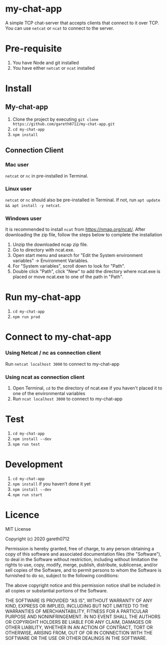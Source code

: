 # my-chat-app

A simple TCP chat-server that accepts clients that connect to it over TCP. You can use `netcat` or `ncat` to connect to the server.

# Pre-requisite

1. You have Node and git installed
2. You have either `netcat` or `ncat` installed

# Install

## My-chat-app

1. Clone the project by executing `git clone https://github.com/gareth0712/my-chat-app.git`
2. `cd my-chat-app`
3. `npm install`

## Connection Client

### Mac user

`netcat` or `nc` in pre-installed in Terminal.

### Linux user

`netcat` or `nc` should also be pre-installed in Terminal. If not, run `apt update && apt install -y netcat`.

### Windows user

It is recommended to install `ncat` from https://nmap.org/ncat/. After downloading the zip file, follow the steps below to complete the installation

1. Unzip the downloaded ncap zip file.
2. Go to directory with ncat.exe.
3. Open start menu and search for "Edit the System environment variables" -> Environment Variables.
4. For "System variables", scroll down to look for "Path".
5. Double click "Path", click "New" to add the directory where ncat.exe is placed or move ncat.exe to one of the path in "Path".

# Run my-chat-app

1. `cd my-chat-app`
2. `npm run prod`

# Connect to my-chat-app

### Using Netcat / nc as connection client

Run `netcat localhost 3000` to connect to my-chat-app

### Using ncat as connection client

1. Open Terminal, `cd` to the directory of ncat.exe if you haven't placed it to one of the environmental variables
2. Run `ncat localhost 3000` to connect to my-chat-app

# Test

1. `cd my-chat-app`
2. `npm install --dev`
3. `npm run test`

# Development

1. `cd my-chat-app`
2. `npm install` if you haven't done it yet
3. `npm install --dev`
4. `npm run start`

# Licence

MIT License

Copyright (c) 2020 gareth0712

Permission is hereby granted, free of charge, to any person obtaining a copy
of this software and associated documentation files (the "Software"), to deal
in the Software without restriction, including without limitation the rights
to use, copy, modify, merge, publish, distribute, sublicense, and/or sell
copies of the Software, and to permit persons to whom the Software is
furnished to do so, subject to the following conditions:

The above copyright notice and this permission notice shall be included in all
copies or substantial portions of the Software.

THE SOFTWARE IS PROVIDED "AS IS", WITHOUT WARRANTY OF ANY KIND, EXPRESS OR
IMPLIED, INCLUDING BUT NOT LIMITED TO THE WARRANTIES OF MERCHANTABILITY,
FITNESS FOR A PARTICULAR PURPOSE AND NONINFRINGEMENT. IN NO EVENT SHALL THE
AUTHORS OR COPYRIGHT HOLDERS BE LIABLE FOR ANY CLAIM, DAMAGES OR OTHER
LIABILITY, WHETHER IN AN ACTION OF CONTRACT, TORT OR OTHERWISE, ARISING FROM,
OUT OF OR IN CONNECTION WITH THE SOFTWARE OR THE USE OR OTHER DEALINGS IN THE
SOFTWARE.
